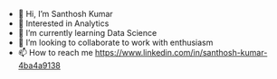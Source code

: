 - 👋 Hi, I’m Santhosh Kumar
- 👀 Interested in Analytics
- 🌱 I’m currently learning Data Science
- 💞️ I’m looking to collaborate to work with enthusiasm
- 📫 How to reach me https://www.linkedin.com/in/santhosh-kumar-4ba4a9138

<!---
santhoshsowmiyan/santhoshsowmiyan is a ✨ special ✨ repository because its `README.md` (this file) appears on your GitHub profile.
You can click the Preview link to take a look at your changes.
--->
